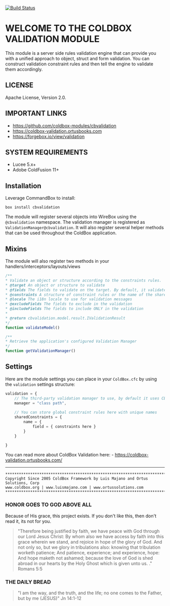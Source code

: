 [![Build Status](https://travis-ci.org/coldbox-modules/cbvalidation.svg?branch=development)](https://travis-ci.org/coldbox-modules/cbvalidation)

# WELCOME TO THE COLDBOX VALIDATION MODULE

This module is a server side rules validation engine that can provide you with a unified approach to object, struct and form validation.  You can construct validation constraint rules and then tell the engine to validate them accordingly.

## LICENSE

Apache License, Version 2.0.

## IMPORTANT LINKS

- https://github.com/coldbox-modules/cbvalidation
- https://coldbox-validation.ortusbooks.com
- https://forgebox.io/view/validation

## SYSTEM REQUIREMENTS

- Lucee 5.x+
- Adobe ColdFusion 11+

## Installation

Leverage CommandBox to install:

`box install cbvalidation`

The module will register several objects into WireBox using the `@cbvalidation` namespace.  The validation manager is registered as `ValidationManager@cbvalidation`.  It will also register several helper methods that can be used throughout the ColdBox application.

## Mixins

The module will also register two methods in your handlers/interceptors/layouts/views

```js
/**
* Validate an object or structure according to the constraints rules.
* @target An object or structure to validate
* @fields The fields to validate on the target. By default, it validates on all fields
* @constraints A structure of constraint rules or the name of the shared constraint rules to use for validation
* @locale The i18n locale to use for validation messages
* @excludeFields The fields to exclude in the validation
* @includeFields The fields to include ONLY in the validation
* 
* @return cbvalidation.model.result.IValidationResult
*/
function validateModel()

/**
* Retrieve the application's configured Validation Manager
*/
function getValidationManager()
```

## Settings

Here are the module settings you can place in your `ColdBox.cfc` by using the `validation` settings structure:

```js
validation = {
    // The third-party validation manager to use, by default it uses CBValidation.
    manager = "class path",
    
    // You can store global constraint rules here with unique names
    sharedConstraints = {
        name = {
            field = { constraints here }
        }
    }

}
```

You can read more about ColdBox Validation here: - https://coldbox-validation.ortusbooks.com/

---

```
********************************************************************************
Copyright Since 2005 ColdBox Framework by Luis Majano and Ortus Solutions, Corp
www.coldbox.org | www.luismajano.com | www.ortussolutions.com
********************************************************************************
```

### HONOR GOES TO GOD ABOVE ALL

Because of His grace, this project exists. If you don't like this, then don't read it, its not for you.

>"Therefore being justified by faith, we have peace with God through our Lord Jesus Christ:
By whom also we have access by faith into this grace wherein we stand, and rejoice in hope of the glory of God.
And not only so, but we glory in tribulations also: knowing that tribulation worketh patience;
And patience, experience; and experience, hope:
And hope maketh not ashamed; because the love of God is shed abroad in our hearts by the 
Holy Ghost which is given unto us. ." Romans 5:5

### THE DAILY BREAD

 > "I am the way, and the truth, and the life; no one comes to the Father, but by me (JESUS)" Jn 14:1-12